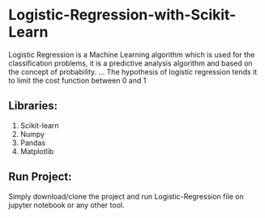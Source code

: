 # Logistic-Regression-with-Scikit-Learn

Logistic Regression is a Machine Learning algorithm which is used for the classification problems, it is a predictive analysis algorithm and based on the concept of probability. ... The hypothesis of logistic regression tends it to limit the cost function between 0 and 1 


## Libraries:
1. Scikit-learn
2. Numpy
3. Pandas
4. Matplotlib

## Run Project:
Simply download/clone the project and run Logistic-Regression file on jupyter notebook or any other tool.
